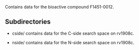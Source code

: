 Contains data for the bioactive compound F1451-0012.

## Subdirectories

- cside/ contains data for the C-side search space on rv1908c.

- nside/ contains data for the N-side search space on rv1908c.

